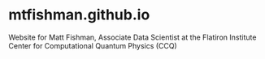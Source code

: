 # mtfishman.github.io
Website for Matt Fishman, Associate Data Scientist at the Flatiron Institute Center for Computational Quantum Physics (CCQ)
